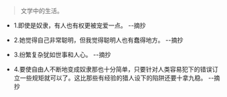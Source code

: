 >文学中的生活。

- 1.即使是奴隶，有人也有权更被宠爱一点。 --摘抄

- 2.她觉得自己非常聪明，但我觉得聪明人也有蠢得地方。 --摘抄

- 3.纷繁复杂犹如世事和人心。 --摘抄

- 4.要使自由人不断地变成奴隶那也十分简单，只要针对人类容易犯下的错误订立一些规矩就可以了。这比那些有经验的猎人设下的陷阱还要十拿九稳。 --摘抄
